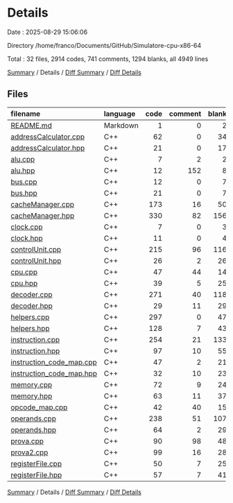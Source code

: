 # Details

Date : 2025-08-29 15:06:06

Directory /home/franco/Documents/GitHub/Simulatore-cpu-x86-64

Total : 32 files,  2914 codes, 741 comments, 1294 blanks, all 4949 lines

[Summary](results.md) / Details / [Diff Summary](diff.md) / [Diff Details](diff-details.md)

## Files
| filename | language | code | comment | blank | total |
| :--- | :--- | ---: | ---: | ---: | ---: |
| [README.md](/README.md) | Markdown | 1 | 0 | 2 | 3 |
| [addressCalculator.cpp](/addressCalculator.cpp) | C++ | 62 | 0 | 34 | 96 |
| [addressCalculator.hpp](/addressCalculator.hpp) | C++ | 21 | 0 | 17 | 38 |
| [alu.cpp](/alu.cpp) | C++ | 7 | 2 | 2 | 11 |
| [alu.hpp](/alu.hpp) | C++ | 12 | 152 | 8 | 172 |
| [bus.cpp](/bus.cpp) | C++ | 12 | 0 | 7 | 19 |
| [bus.hpp](/bus.hpp) | C++ | 21 | 0 | 7 | 28 |
| [cacheManager.cpp](/cacheManager.cpp) | C++ | 173 | 16 | 50 | 239 |
| [cacheManager.hpp](/cacheManager.hpp) | C++ | 330 | 82 | 156 | 568 |
| [clock.cpp](/clock.cpp) | C++ | 7 | 0 | 3 | 10 |
| [clock.hpp](/clock.hpp) | C++ | 11 | 0 | 4 | 15 |
| [controlUnit.cpp](/controlUnit.cpp) | C++ | 215 | 96 | 116 | 427 |
| [controlUnit.hpp](/controlUnit.hpp) | C++ | 26 | 2 | 26 | 54 |
| [cpu.cpp](/cpu.cpp) | C++ | 47 | 44 | 14 | 105 |
| [cpu.hpp](/cpu.hpp) | C++ | 39 | 5 | 25 | 69 |
| [decoder.cpp](/decoder.cpp) | C++ | 271 | 40 | 118 | 429 |
| [decoder.hpp](/decoder.hpp) | C++ | 29 | 11 | 29 | 69 |
| [helpers.cpp](/helpers.cpp) | C++ | 297 | 0 | 47 | 344 |
| [helpers.hpp](/helpers.hpp) | C++ | 128 | 7 | 43 | 178 |
| [instruction.cpp](/instruction.cpp) | C++ | 254 | 21 | 133 | 408 |
| [instruction.hpp](/instruction.hpp) | C++ | 97 | 10 | 55 | 162 |
| [instruction\_code\_map.cpp](/instruction_code_map.cpp) | C++ | 47 | 2 | 21 | 70 |
| [instruction\_code\_map.hpp](/instruction_code_map.hpp) | C++ | 32 | 10 | 23 | 65 |
| [memory.cpp](/memory.cpp) | C++ | 72 | 9 | 24 | 105 |
| [memory.hpp](/memory.hpp) | C++ | 63 | 11 | 37 | 111 |
| [opcode\_map.cpp](/opcode_map.cpp) | C++ | 42 | 40 | 15 | 97 |
| [operands.cpp](/operands.cpp) | C++ | 238 | 51 | 107 | 396 |
| [operands.hpp](/operands.hpp) | C++ | 64 | 2 | 29 | 95 |
| [prova.cpp](/prova.cpp) | C++ | 90 | 98 | 48 | 236 |
| [prova2.cpp](/prova2.cpp) | C++ | 99 | 16 | 28 | 143 |
| [registerFile.cpp](/registerFile.cpp) | C++ | 50 | 7 | 25 | 82 |
| [registerFile.hpp](/registerFile.hpp) | C++ | 57 | 7 | 41 | 105 |

[Summary](results.md) / Details / [Diff Summary](diff.md) / [Diff Details](diff-details.md)